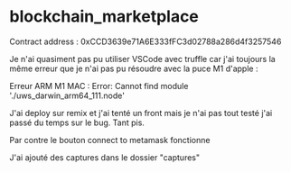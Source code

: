 # blockchain_marketplace


Contract address : 0xCCD3639e71A6E333fFC3d02788a286d4f3257546


Je n'ai quasiment pas pu utiliser VSCode avec truffle car j'ai toujours la même erreur que je n'ai pas pu résoudre avec la puce M1 d'apple :


Erreur ARM M1 MAC : Error: Cannot find module './uws_darwin_arm64_111.node'

J'ai deploy sur remix et j'ai tenté un front mais je n'ai pas tout testé j'ai passé du temps sur le bug. Tant pis.

Par contre le bouton connect to metamask fonctionne

J'ai ajouté des captures dans le dossier "captures"
